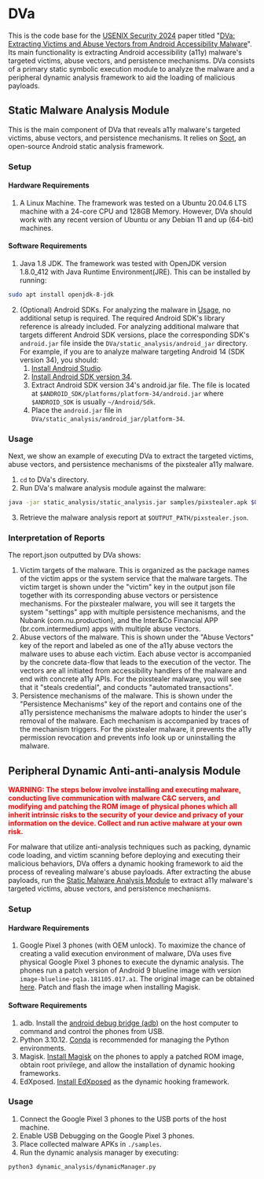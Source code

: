 # DVa
This is the code base for the [USENIX Security 2024](https://www.usenix.org/conference/usenixsecurity24) paper titled "[DVa: Extracting Victims and Abuse Vectors from Android Accessibility Malware](https://www.usenix.org/conference/usenixsecurity24/presentation/xu-haichuan)".
Its main functionality is extracting Android accessibility (a11y) malware's targeted victims, abuse vectors, and persistence mechanisms.
DVa consists of a primary static symbolic execution module to analyze the malware and a peripheral dynamic analysis framework to aid the loading of malicious payloads.

## Static Malware Analysis Module
This is the main component of DVa that reveals a11y malware's targeted victims, abuse vectors, and persistence mechanisms.
It relies on [Soot](https://soot-oss.github.io/soot/), an open-source Android static analysis framework.

### Setup

#### Hardware Requirements

1. A Linux Machine.
The framework was tested on a Ubuntu 20.04.6 LTS machine with a 24-core CPU and 128GB Memory.
However, DVa should work with any recent version of Ubuntu or any Debian 11 and up (64-bit) machines.

#### Software Requirements

1. Java 1.8 JDK.
The framework was tested with OpenJDK version 1.8.0_412 with Java Runtime Environment(JRE).
This can be installed by running:
```sh
sudo apt install openjdk-8-jdk
```

2. (Optional) Android SDKs.
For analyzing the malware in [Usage](#usage), no additional setup is required.
The required Android SDK's library reference is already included.
For analyzing additional malware that targets different Android SDK versions, place the corresponding SDK's `android.jar` file inside the `DVa/static_analysis/android_jar` directory.
For example, if you are to analyze malware targeting Android 14 (SDK version 34), you should:
    1. [Install Android Studio](https://developer.android.com/studio).
    2. [Install Android SDK version 34](https://developer.android.com/about/versions/14/setup-sdk#install-sdk).
    3. Extract Android SDK version 34's android.jar file. The file is located at `$ANDROID_SDK/platforms/platform-34/android.jar` where `$ANDROID_SDK` is usually `~/Android/Sdk`.
    4. Place the `android.jar` file in `DVa/static_analysis/android_jar/platform-34`.


### Usage

Next, we show an example of executing DVa to extract the targeted victims, abuse vectors, and persistence mechanisms of the pixstealer a11y malware.

1. `cd` to DVa's directory.
2. Run DVa's malware analysis module against the malware:
```sh
java -jar static_analysis/static_analysis.jar samples/pixstealer.apk $OUTPUT_PATH
```
3. Retrieve the malware analysis report at `$OUTPUT_PATH/pixstealer.json`.

### Interpretation of Reports

The report.json outputted by DVa shows:

1. Victim targets of the malware.
This is organized as the package names of the victim apps or the system service that the malware targets.
The victim target is shown under the "victim" key in the output json file together with its corresponding abuse vectors or persistence mechanisms.
For the pixstealer malware, you will see it targets the system "settings" app with multiple persistence mechanisms, and the Nubank (com.nu.production), and the Inter&Co Financial APP (br.com.intermedium) apps with multiple abuse vectors.
1. Abuse vectors of the malware.
This is shown under the "Abuse Vectors" key of the report and labeled as one of the a11y abuse vectors the malware uses to abuse each victim.
Each abuse vector is accompanied by the concrete data-flow that leads to the execution of the vector.
The vectors are all initiated from accessibility handlers of the malware and end with concrete a11y APIs.
For the pixstealer malware, you will see that it "steals credential", and conducts "automated transactions".
1. Persistence mechanisms of the malware.
This is shown under the "Persistence Mechanisms" key of the report and contains one of the a11y persistence mechanisms the malware adopts to hinder the user's removal of the malware.
Each mechanism is accompanied by traces of the mechanism triggers.
For the pixstealer malware, it prevents the a11y permission revocation and prevents info look up or uninstalling the malware.


## Peripheral Dynamic Anti-anti-analysis Module

<span style="color: red;">**WARNING: The steps below involve installing and executing malware, conducting live communication with malware C&C servers, and modifying and patching the ROM image of physical phones which all inherit intrinsic risks to the security of your device and privacy of your information on the device.
Collect and run active malware at your own risk.**</span>

For malware that utilize anti-analysis techniques such as packing, dynamic code loading, and victim scanning before deploying and executing their malicious behaviors, DVa offers a dynamic hooking framework to aid the process of revealing malware's abuse payloads.
After extracting the abuse payloads, run the [Static Malware Analysis Module](#static-malware-analysis-module) to extract a11y malware's targeted victims, abuse vectors, and persistence mechanisms.

### Setup

#### Hardware Requirements

1. Google Pixel 3 phones (with OEM unlock).
To maximize the chance of creating a valid execution environment of malware, DVa uses five physical Google Pixel 3 phones to execute the dynamic analysis. The phones run a patch version of Android 9 blueline image with version `image-blueline-pq1a.181105.017.a1`.
The original image can be obtained [here](https://developers.google.com/android/images#blueline).
Patch and flash the image when installing Magisk.

#### Software Requirements

1. adb.
Install the [android debug bridge (adb)](https://developer.android.com/tools/adb) on the host computer to command and control the phones from USB.
2. Python 3.10.12.
[Conda](https://conda.io/projects/conda/en/latest/user-guide/install/linux.html) is recommended for managing the Python environments.
3. Magisk.
[Install Magisk](https://topjohnwu.github.io/Magisk/install.html) on the phones to apply a patched ROM image, obtain root privilege, and allow the installation of dynamic hooking frameworks. 
4. EdXposed.
[Install EdXposed](https://github.com/ElderDrivers/EdXposed) as the dynamic hooking framework.

### Usage

1. Connect the Google Pixel 3 phones to the USB ports of the host machine.
2. Enable USB Debugging on the Google Pixel 3 phones.
3. Place collected malware APKs in `./samples`.
4. Run the dynamic analysis manager by executing:
```sh
python3 dynamic_analysis/dynamicManager.py
```
